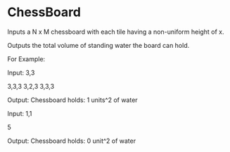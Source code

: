 ChessBoard
==========

Inputs a N x M chessboard with each tile having a non-uniform height of x.

Outputs the total volume of standing water the board can hold. 

For Example:

  Input:
  3,3
  
  3,3,3
  3,2,3
  3,3,3
  
  Output:
  Chessboard holds: 1 units^2 of water
  
  Input:
  1,1
  
  5
  
  Output:
  Chessboard holds: 0 unit^2 of water
